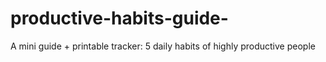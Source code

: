 # productive-habits-guide-
A mini guide + printable tracker:  5 daily habits of highly productive people 
